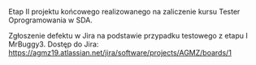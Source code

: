 Etap II projektu końcowego realizowanego na zaliczenie kursu Tester Oprogramowania w SDA. 

Zgłoszenie defektu w Jira na podstawie przypadku testowego z etapu I MrBuggy3. Dostęp do Jira: https://agmz19.atlassian.net/jira/software/projects/AGMZ/boards/1
